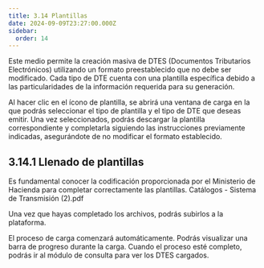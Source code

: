 ```yaml
---
title: 3.14 Plantillas
date: 2024-09-09T23:27:00.000Z
sidebar:
  order: 14
---
```

Este medio permite la creación masiva de DTES (Documentos Tributarios Electrónicos) utilizando un formato preestablecido que no debe ser modificado. Cada tipo de DTE cuenta con una plantilla específica debido a las particularidades de la información requerida para su generación.

Al hacer clic en el ícono de plantilla, se abrirá una ventana de carga en la que podrás seleccionar el tipo de plantilla y el tipo de DTE que deseas emitir. Una vez seleccionados, podrás descargar la plantilla correspondiente y completarla siguiendo las instrucciones previamente indicadas, asegurándote de no modificar el formato establecido.

## 3.14.1 Llenado de plantillas 

Es fundamental conocer la codificación proporcionada por el Ministerio de Hacienda para completar correctamente las plantillas. Catálogos - Sistema de Transmisión (2).pdf

Una vez que hayas completado los archivos, podrás subirlos a la plataforma. 

El proceso de carga comenzará automáticamente. Podrás visualizar una barra de progreso durante la carga. Cuando el proceso esté completo, podrás ir al módulo de consulta para ver los DTES cargados. 



